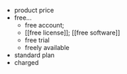 - product price
- free...
    - free account;
    - [[free license]]; [[free software]]
    - free trial
    - freely available
- standard plan
- charged
